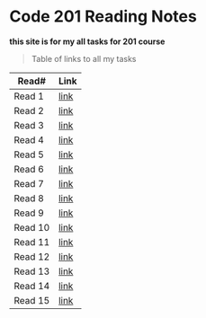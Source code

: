 # Code 201 Reading Notes

**this site is for my all tasks for 201 course**




>Table of links to all my tasks

Read#  |  Link
--------- | ---------
Read 1     | [link]()
Read 2     | [link]()
Read 3     | [link]()
Read 4     | [link]()
Read 5     | [link]()
Read 6     | [link]()
Read 7     | [link]()
Read 8     | [link]()
Read 9     | [link]()
Read 10    | [link]()
Read 11    | [link]()
Read 12    | [link]()
Read 13    | [link]()
Read 14    | [link]()
Read 15    | [link]()